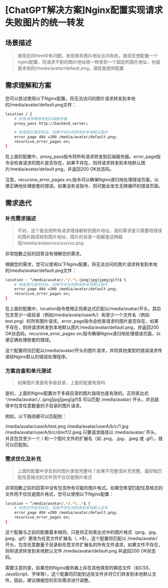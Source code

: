 # [ChatGPT解决方案]Nginx配置实现请求失败图片的统一转发

## 场景描述

> 我现在的html中有问题，发现很多图片地址访问失败，我现在想配置一个nginx配置，将请求不到的图片地址统一转发到一个固定的图片地址，也就是本地的/media/avatar/default.png，请给我提供配置

## 需求理解和方案

您可以尝试使用以下Nginx配置，将无法访问的图片请求转发到本地的/media/avatar/default.png文件：

```bash
location / {
    # 所有请求都转发到后端服务器
    proxy_pass http://backend_server;

    # 检查图片是否存在，如果不存在则转发到本地默认图片
    error_page 404 =200 /media/avatar/default.png;
    recursive_error_pages on;
}

```

在上面的配置中，proxy_pass指令将所有请求转发到后端服务器。error_page指令会检查请求的图片是否存在，如果不存在，则将请求转发到本地默认图片/media/avatar/default.png，并返回200 OK状态码。

注意，recursive_error_pages on;指令可以确保Nginx递归地处理错误页面，以便正确地处理嵌套的错误。如果没有该指令，则可能会发生无限循环的错误页面。

## 需求迭代


### 补充需求描述

> 不对，这个是会把所有请求错误都转到图片地址，我的需求是只需要将错误的图片路径转到图片地址，图片的目录一般都是这种路径/media/avatar/xxx/xxx/xx.png

非常抱歉之前的回答没有理解您的需求。

根据您的需求，您可以使用以下Nginx配置，将无法访问的图片请求转发到本地的/media/avatar/default.png文件：

```bash
location ~ ^/media/avatar/.*/.*\.(png|jpg|jpeg|gif)$ {
    # 检查图片是否存在，如果不存在则转发到本地默认图片
    error_page 404 =200 /media/avatar/default.png;
    recursive_error_pages on;
}

```

在上面的配置中，location指令使用正则表达式匹配以/media/avatar/开头，其后包含至少一级目录（例如/media/avatar/userA/）和至少一个文件名（例如test.png）的所有图片请求。error_page指令会检查请求的图片是否存在，如果不存在，则将请求转发到本地默认图片/media/avatar/default.png，并返回200 OK状态码。recursive_error_pages on;指令确保Nginx递归地处理错误页面，以便正确处理嵌套的错误。

这个配置将仅匹配以/media/avatar/开头的图片请求，并将其他类型的错误请求传递给Nginx默认的错误处理程序。

### 方案自查和单元测试

> 如果图片里面有多级目录，上面的配置有效吗

是的，上面的Nginx配置对于多级目录的图片路径也是有效的。正则表达式 ^/media/avatar/.*/.*\.(png|jpg|jpeg|gif)$ 可以匹配 /media/avatar/ 开头，并且路径中包含任意数量的子目录的图片请求。

例如，以下路径都可以匹配到：

/media/avatar/userA/test.png
/media/avatar/userA/b/c/1.jpg
/media/avatar/userA/b/c/d/e/f/2.jpeg
只要请求路径以 /media/avatar/ 开头，并且包含至少一个 / 和一个图片文件的扩展名（如 .png、.jpg、.jpeg 或 .gif），就可以匹配到。

### 需求优化及补充

> 上面的配置中涉及到的图片类型完整吗？如果不完整请补充完整。最好能匹配任意格式的文件而不仅仅是图片格式

非常抱歉之前的回答中没有包含所有可能的图片格式。如果您希望匹配任意格式的文件而不仅仅是图片格式，您可以使用以下Nginx配置：

```bash
location ~ ^/media/avatar/.*/.*\..*$ {
    # 检查文件是否存在，如果不存在则转发到本地默认文件
    error_page 404 =200 /media/avatar/default.png;
    recursive_error_pages on;
}

```

这个配置与之前的配置基本相同，只是将正则表达式中的图片格式（png、jpg、jpeg、gif）更改为任意文件扩展名（\..*$）。这个配置将匹配以 /media/avatar/ 开头，包含任意数量子目录和任意文件扩展名的所有文件请求。如果文件不存在，则将请求转发到本地默认文件 /media/avatar/default.png 并返回200 OK状态码。

需要注意的是，如果您的Nginx服务器上存在其他类型的静态文件（如CSS、JavaScript、字体等），这个配置将匹配到这些文件并将它们转发到本地默认文件。因此，建议根据您的实际需求进行调整。